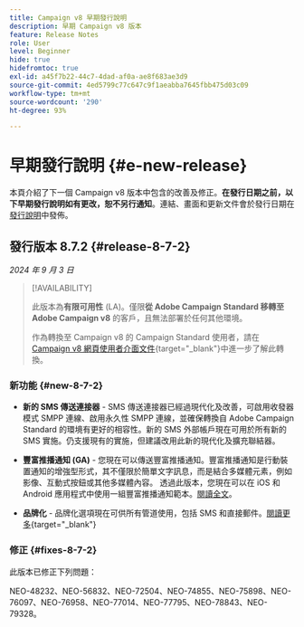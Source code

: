 ```yaml
---
title: Campaign v8 早期發行說明
description: 早期 Campaign v8 版本
feature: Release Notes
role: User
level: Beginner
hide: true
hidefromtoc: true
exl-id: a45f7b22-44c7-4dad-af0a-ae8f683ae3d9
source-git-commit: 4ed5799c77c647c9f1aeabba7645fbb475d03c09
workflow-type: tm+mt
source-wordcount: '290'
ht-degree: 93%

---
```


# 早期發行說明 {#e-new-release}

本頁介紹了下一個 Campaign v8 版本中包含的改善及修正。**在發行日期之前，以下早期發行說明如有更改，恕不另行通知**。連結、畫面和更新文件會於發行日期在[發行說明](release-notes.md)中發佈。


## 發行版本 8.7.2 {#release-8-7-2}

_2024 年 9 月 3 日_

>[!AVAILABILITY]
>
>此版本為&#x200B;**有限可用性** (LA)。僅限&#x200B;**從 Adobe Campaign Standard 移轉至 Adobe Campaign v8** 的客戶，且無法部署於任何其他環境。
>
>作為轉換至 Campaign v8 的 Campaign Standard 使用者，請在 [Campaign v8 網頁使用者介面文件](https://experienceleague.adobe.com/docs/campaign-web/v8/start/acs-migration.html?lang=zh-Hant){target="_blank"}中進一步了解此轉換。

### 新功能 {#new-8-7-2}

* **新的 SMS 傳送連接器** - SMS 傳送連接器已經過現代化及改善，可啟用收發器模式 SMPP 連線、啟用永久性 SMPP 連線，並確保轉換自 Adobe Campaign Standard 的環境有更好的相容性。新的 SMS 外部帳戶現在可用於所有新的 SMS 實施。仍支援現有的實施，但建議改用此新的現代化及擴充聯結器。

* **豐富推播通知 (GA)** - 您現在可以傳送豐富推播通知。豐富推播通知是行動裝置通知的增強型形式，其不僅限於簡單文字訊息，而是結合多媒體元素，例如影像、互動式按鈕或其他多媒體內容。 透過此版本，您現在可以在 iOS 和 Android 應用程式中使用一組豐富推播通知範本。[閱讀全文](../send/rich-push-android.md)。

* **品牌化** - 品牌化選項現在可供所有管道使用，包括 SMS 和直接郵件。[閱讀更多](https://experienceleague.adobe.com/docs/campaign-web/v8/conf/branding/branding-gs.html){target="_blank"}


### 修正 {#fixes-8-7-2}

此版本已修正下列問題：

NEO-48232、NEO-56832、NEO-72504、NEO-74855、NEO-75898、NEO-76097、NEO-76958、NEO-77014、NEO-77795、NEO-78843、NEO-79328。
